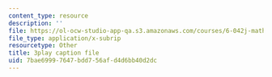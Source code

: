 ```yaml
---
content_type: resource
description: ''
file: https://ol-ocw-studio-app-qa.s3.amazonaws.com/courses/6-042j-mathematics-for-computer-science-fall-2010/7bae69997647bdd756afd4d6bb40d2dc_NuGDkmwEObM.srt
file_type: application/x-subrip
resourcetype: Other
title: 3play caption file
uid: 7bae6999-7647-bdd7-56af-d4d6bb40d2dc
---
```

